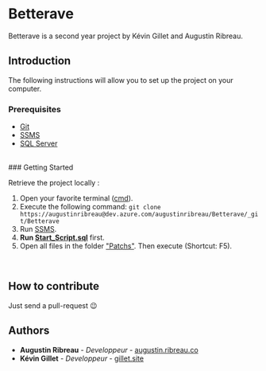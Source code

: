 # Betterave

Betterave is a second year project by Kévin Gillet and Augustin Ribreau.
<br>

## Introduction

The following instructions will allow you to set up the project on your computer.
<br>

### Prerequisites

<ul>
  <li><a href="https://git-scm.com/">Git</a></li>
  <li><a href="https://docs.microsoft.com/fr-fr/sql/ssms/download-sql-server-management-studio-ssms?view=sql-server-ver15">SSMS</a></li>
  <li><a href="https://www.microsoft.com/fr-fr/sql-server/sql-server-downloads">SQL Server</a></li>
</ul>
<br />
### Getting Started

Retrieve the project locally :

1. Open your favorite terminal (<a href="https://fr.wikipedia.org/wiki/Cmd">cmd</a>).
2. Execute the following command:
   `git clone https://augustinribreau@dev.azure.com/augustinribreau/Betterave/_git/Betterave`
3. Run <a href="https://docs.microsoft.com/fr-fr/sql/ssms/download-sql-server-management-studio-ssms?view=sql-server-ver15">SSMS<a>.
4. <b> Run <a href="https://dev.azure.com/augustinribreau/_git/Betterave?path=%2FScript_De_D%C3%A9part%2FScript_De_Depart.sql">Start_Script.sql</a></b> first.
5. Open all files in the folder <a href="https://dev.azure.com/augustinribreau/_git/Betterave?path=%2FPatchs">"Patchs"</a>. Then execute (Shortcut: F5).

<br />

## How to contribute

Just send a pull-request 😉

## Authors

- <b>Augustin Ribreau</b> - <i>Developpeur</i> - [augustin.ribreau.co](https://augustin.ribreau.co/)
- <b>Kévin Gillet</b> - <i>Developpeur</i> - [gillet.site](http://gillet.site/)
